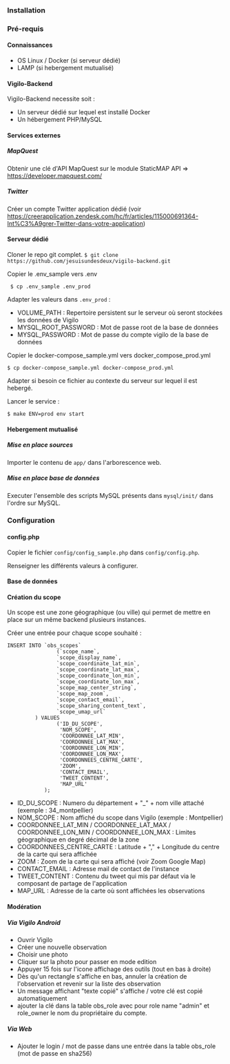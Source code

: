 ### Installation

### Pré-requis 

#### Connaissances 

* OS Linux / Docker (si serveur dédié)
* LAMP (si hebergement mutualisé)

#### Vigilo-Backend

Vigilo-Backend necessite soit :
* Un serveur dédié sur lequel est installé Docker
* Un hébergement PHP/MySQL

#### Services externes

##### MapQuest

Obtenir une clé d'API MapQuest sur le module StaticMAP API => https://developer.mapquest.com/

##### Twitter

Créer un compte Twitter application dédié 
(voir https://creerapplication.zendesk.com/hc/fr/articles/115000691364-Int%C3%A9grer-Twitter-dans-votre-application)

#### Serveur dédié

Cloner le repo git complet.
``` $ git clone https://github.com/jesuisundesdeux/vigilo-backend.git ```

Copier le .env_sample vers .env

``` $ cp .env_sample .env_prod```

Adapter les valeurs dans ```.env_prod``` :
* VOLUME_PATH : Repertoire persistent sur le serveur  où seront stockées les données de Vigilo 
* MYSQL_ROOT_PASSWORD : Mot de passe root de la base de données 
* MYSQL_PASSWORD : Mot de passe du compte vigilo de la base de données

Copier le docker-compose_sample.yml vers docker_compose_prod.yml

``` $ cp docker-compose_sample.yml docker-compose_prod.yml ```

Adapter si besoin ce fichier au contexte du serveur sur lequel il est hebergé.

Lancer le service :

``` 
$ make ENV=prod env start
```

#### Hebergement mutualisé

##### Mise en place sources

Importer le contenu de ```app/``` dans l'arborescence web.

##### Mise en place base de données

Executer l'ensemble des scripts MySQL présents dans ```mysql/init/``` dans l'ordre sur MySQL.

### Configuration

#### config.php

Copier le fichier ```config/config_sample.php``` dans ```config/config.php```.

Renseigner les différents valeurs à configurer.
 
#### Base de données

#### Création du scope

Un scope est une zone géographique (ou ville) qui permet de mettre en place sur un même backend plusieurs instances.

Créer une entrée pour chaque scope souhaité :
```
INSERT INTO `obs_scopes` 
                (`scope_name`,
                `scope_display_name`,
                `scope_coordinate_lat_min`, 
                `scope_coordinate_lat_max`, 
                `scope_coordinate_lon_min`, 
                `scope_coordinate_lon_max`, 
                `scope_map_center_string`, 
                `scope_map_zoom`, 
                `scope_contact_email`, 
                `scope_sharing_content_text`, 
                `scope_umap_url`
         ) VALUES
                ('ID_DU_SCOPE',
                 'NOM_SCOPE',
                 'COORDONNEE_LAT_MIN',
                 'COORDONNEE_LAT_MAX', 
                 'COORDONNEE_LON_MIN', 
                 'COORDONNEE_LON_MAX',
                 'COORDONNEES_CENTRE_CARTE',
                 'ZOOM', 
                 'CONTACT_EMAIL', 
                 'TWEET_CONTENT', 
                 'MAP_URL'
            );
```

* ID_DU_SCOPE : Numero du département + "_" + nom ville attaché (exemple : 34_montpellier)
* NOM_SCOPE : Nom affiché du scope dans Vigilo (exemple : Montpellier)
* COORDONNEE_LAT_MIN / COORDONNEE_LAT_MAX / COORDONNEE_LON_MIN / COORDONNEE_LON_MAX : Limites géographique en degré décimal de la zone
* COORDONNEES_CENTRE_CARTE : Latitude + "," + Longitude du centre de la carte qui sera affichée
* ZOOM : Zoom de la carte qui sera affiché (voir Zoom Google Map)
* CONTACT_EMAIL : Adresse mail de contact de l'instance
* TWEET_CONTENT : Contenu du tweet qui mis par défaut via le composant de partage de l'application
* MAP_URL : Adresse de la carte où sont affichées les observations

#### Modération

##### Via Vigilo Android

* Ouvrir Vigilo
* Créer une nouvelle observation
* Choisir une photo
* Cliquer sur la photo pour passer en mode edition
* Appuyer 15 fois sur l'icone affichage des outils (tout en bas à droite)
* Dès qu'un rectangle s'affiche en bas, annuler la création de l'observation et revenir sur la liste des observation
* Un message affichant "texte copié" s'affiche / votre clé est copié automatiquement
* ajouter la clé dans la table obs_role avec pour role name "admin" et role_owner le nom du propriétaire du compte.

##### Via Web

* Ajouter le login / mot de passe dans une entrée dans la table obs_role (mot de passe en sha256)






